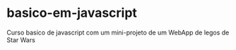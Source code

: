 # basico-em-javascript
Curso basico de javascript com um mini-projeto de um WebApp de legos de Star Wars 
